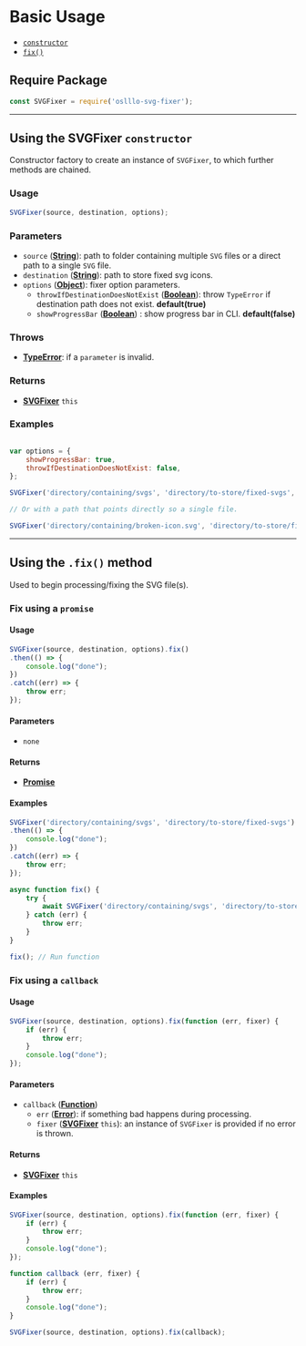# Basic Usage

- [`constructor`](#svgfixer-constructor)
- [`fix()`](#svgfixer-fix)

## Require Package

```js
const SVGFixer = require('oslllo-svg-fixer');
```

---

<a id="svgfixer-constructor"></a>

## Using the SVGFixer `constructor`

Constructor factory to create an instance of `SVGFixer`, to which further methods are chained.

### Usage

```js
SVGFixer(source, destination, options);
```

### Parameters

- `source` ([**String**](https://developer.mozilla.org/docs/Web/JavaScript/Reference/Global_Objects/String)): path to folder containing multiple `SVG` files or a direct path to a single `SVG` file.
- `destination`  ([**String**](https://developer.mozilla.org/docs/Web/JavaScript/Reference/Global_Objects/String)): path to store fixed svg icons.
- `options` ([**Object**](https://developer.mozilla.org/en-US/docs/Web/JavaScript/Reference/Global_Objects/Object)): fixer option parameters.
    - `throwIfDestinationDoesNotExist` ([**Boolean**](https://developer.mozilla.org/en-US/docs/Web/JavaScript/Reference/Global_Objects/Boolean)): throw `TypeError` if destination path does not exist. **default(true)**
    - `showProgressBar` ([**Boolean**](https://developer.mozilla.org/en-US/docs/Web/JavaScript/Reference/Global_Objects/Boolean)) : show progress bar in CLI. **default(false)**

### Throws

- [**TypeError**](https://developer.mozilla.org/en-US/docs/Web/JavaScript/Reference/Global_Objects/TypeError): if a `parameter` is invalid.

### Returns

- [**SVGFixer**](#svgfixer-constructor) `this`

### Examples

```js

var options = {
    showProgressBar: true,
    throwIfDestinationDoesNotExist: false,
};

SVGFixer('directory/containing/svgs', 'directory/to-store/fixed-svgs', options); // Returns instance

// Or with a path that points directly so a single file.

SVGFixer('directory/containing/broken-icon.svg', 'directory/to-store/fixed-svgs', options); // Returns instance
```

---

<a id="svgfixer-fix"></a>

## Using the `.fix()` method

Used to begin processing/fixing the SVG file(s).

<a id="svgfixer-fix-promise"></a>

### Fix using a `promise`

#### Usage

```js
SVGFixer(source, destination, options).fix()
.then(() => {
    console.log("done");
})
.catch((err) => {
    throw err;
});
```

#### Parameters

- `none`

#### Returns

- [**Promise**](https://developer.mozilla.org/en-US/docs/Web/JavaScript/Reference/Global_Objects/Promise)

#### Examples

```js
SVGFixer('directory/containing/svgs', 'directory/to-store/fixed-svgs').fix()
.then(() => {
    console.log("done");
})
.catch((err) => {
    throw err;
});
```

```js
async function fix() {
    try {
        await SVGFixer('directory/containing/svgs', 'directory/to-store/fixed-svgs').fix();
    } catch (err) {
        throw err;
    }
}

fix(); // Run function
```

<a id="svgfixer-fix-callback"></a>

### Fix using a `callback`

#### Usage

```js
SVGFixer(source, destination, options).fix(function (err, fixer) {
    if (err) {
        throw err;
    }
    console.log("done");
});
```

#### Parameters

- `callback` ([**Function**](https://developer.mozilla.org/en-US/docs/Web/JavaScript/Reference/Global_Objects/Function))
    - `err` ([**Error**](https://developer.mozilla.org/en-US/docs/Web/JavaScript/Reference/Global_Objects/Error)): if something bad happens during processing.
    - `fixer` ([**SVGFixer**](#svgfixer-constructor) `this`): an instance of `SVGFixer` is provided if no error is thrown.


#### Returns

- [**SVGFixer**](#svgfixer-constructor) `this`

#### Examples

```js
SVGFixer(source, destination, options).fix(function (err, fixer) {
    if (err) {
        throw err;
    }
    console.log("done");
});
```

```js
function callback (err, fixer) {
    if (err) {
        throw err;
    }
    console.log("done");
}

SVGFixer(source, destination, options).fix(callback);
```
